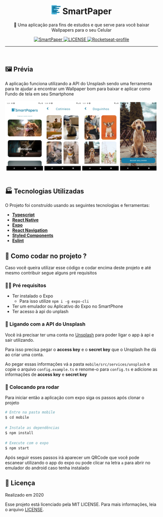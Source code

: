 <div align="center">
  <h1> 
    <img 
      src="./mobile/src/images/Logo.png"
      width="30"
      height="30"
    />  
    SmartPaper
  </h1>

  📱 Uma aplicação para fins de estudos e que serve para você baixar Wallpapers para o seu Celular


  <a href="https://expo.io/@leandro_viana/projects/SmartPaper">
    <img src="https://img.shields.io/badge/APP-SmartPaper-177FA7?style=for-the-badge" alt="SmartPaper" />
  </a>

  <a href="./LICENSE.md">
    <img src="https://img.shields.io/badge/LICENSE-MIT-177FA7?style=for-the-badge" alt="LICENSE" />
  </a>

  <a href="https://app.rocketseat.com.br/me/azanniel">
    <img src="https://img.shields.io/badge/ROCKETSEAT-AZANNIEL-177FA7?style=for-the-badge" alt="Rocketseat-profile" />
  </a>

</div>
<hr>
<br/>

## 🖼️ Prévia

A aplicação funciona utilizando a API do Unsplash sendo uma ferramenta para te ajudar a encontrar um Wallpaper bom para baixar e aplicar como Fundo de tela em seu Smartphone

<div align="center">
  <img src="./.github/preview.jpg" />
</div>

<br>

## 🏭 Tecnologias Utilizadas

O Projeto foi construído usando as seguintes tecnologias e ferramentas:
- **[Typescript](https://www.typescriptlang.org/)**
- **[React Native](https://reactnative.dev/)**
- **[Expo](https://expo.io/)**
- **[React Navigation](https://reactnavigation.org/)**
- **[Styled Components](https://styled-components.com/)**
- **[Eslint](https://eslint.org/)**


## 👷 Como codar no projeto ?

Caso você queira utilizar esse código e codar encima deste projeto e até mesmo contribuir segue alguns pré requisitos

### 👨‍💻 Pré requisitos

- Ter instalado o Expo
  - Para isso utilize `npm i -g expo-cli`
- Ter um emulador ou Aplicativo do Expo no SmartPhone
- Ter acesso à api do unplash

### 🔌 Ligando com a API do Unsplash

Você irá precisar ter uma conta no [Unsplash](https://unsplash.com/developers) para poder ligar o app à api e sair utilizando.

Para isso precisa pegar o **access key** e o **secret key** que o Unsplash lhe dá ao criar uma conta.

Ao pegar essas informações vá a pasta `mobile/src/services/unsplash` e copie o arquivo `config.example.ts` e renome-o para `config.ts` e adicione as informações de **access key** e **secret key**

### 🎳 Colocando pra rodar

Para iniciar então a aplicação com expo siga os passos após clonar o projeto

```bash
# Entre na pasta mobile
$ cd mobile

# Instale as dependências
$ npm install

# Execute com o expo
$ npm start

```

Após seguir esses passos irá aparecer um QRCode que você pode escanear utilizando o app do expo ou pode clicar na letra `a` para abrir no emulador do android caso tenha instalado

## 📖 Licença

Realizado em 2020

Esse projeto está licenciado pela MIT LICENSE. Para mais informações, leia o arquivo [LICENSE](./LICENSE.md).
